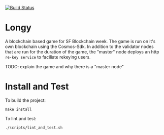[![Build Status](https://travis-ci.com/eco/longy.svg?token=QuNAGfYo3kcpqd58kfZs&branch=master)](https://travis-ci.com/eco/longy)

# Longy
A blockchain based game for SF Blockchain week. The game is run on it's own blockchain using the Cosmos-Sdk. In addition to the validator nodes
that are run for the duration of the game, the "master" node deploys an http `re-key service` to faciliate rekeying users.  


TODO: explain the game and why there is a "master node"

# Install and Test
To build the project:
```
make install
```

To lint and test:
```
./scripts/lint_and_test.sh
```
